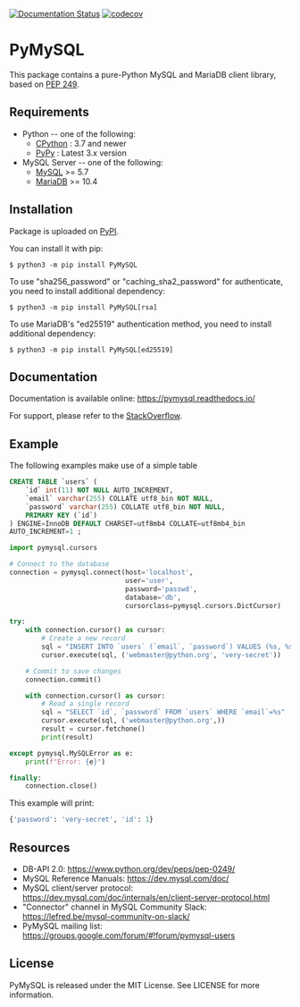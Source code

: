 [![Documentation Status](https://readthedocs.org/projects/pymysql/badge/?version=latest)](https://pymysql.readthedocs.io/)
[![codecov](https://codecov.io/gh/PyMySQL/PyMySQL/branch/main/graph/badge.svg?token=ppEuaNXBW4)](https://codecov.io/gh/PyMySQL/PyMySQL)

# PyMySQL

This package contains a pure-Python MySQL and MariaDB client library, based on [PEP
249](https://www.python.org/dev/peps/pep-0249/).

## Requirements

- Python -- one of the following:
  - [CPython](https://www.python.org/) : 3.7 and newer
  - [PyPy](https://pypy.org/) : Latest 3.x version
- MySQL Server -- one of the following:
  - [MySQL](https://www.mysql.com/) \>= 5.7
  - [MariaDB](https://mariadb.org/) \>= 10.4

## Installation

Package is uploaded on [PyPI](https://pypi.org/project/PyMySQL).

You can install it with pip:

    $ python3 -m pip install PyMySQL

To use "sha256_password" or "caching_sha2_password" for authenticate,
you need to install additional dependency:

    $ python3 -m pip install PyMySQL[rsa]

To use MariaDB's "ed25519" authentication method, you need to install
additional dependency:

    $ python3 -m pip install PyMySQL[ed25519]

## Documentation

Documentation is available online: <https://pymysql.readthedocs.io/>

For support, please refer to the
[StackOverflow](https://stackoverflow.com/questions/tagged/pymysql).

## Example

The following examples make use of a simple table

``` sql
CREATE TABLE `users` (
    `id` int(11) NOT NULL AUTO_INCREMENT,
    `email` varchar(255) COLLATE utf8_bin NOT NULL,
    `password` varchar(255) COLLATE utf8_bin NOT NULL,
    PRIMARY KEY (`id`)
) ENGINE=InnoDB DEFAULT CHARSET=utf8mb4 COLLATE=utf8mb4_bin
AUTO_INCREMENT=1 ;
```

``` python
import pymysql.cursors

# Connect to the database
connection = pymysql.connect(host='localhost',
                             user='user',
                             password='passwd',
                             database='db',
                             cursorclass=pymysql.cursors.DictCursor)

try:
    with connection.cursor() as cursor:
        # Create a new record
        sql = "INSERT INTO `users` (`email`, `password`) VALUES (%s, %s)"
        cursor.execute(sql, ('webmaster@python.org', 'very-secret'))

    # Commit to save changes
    connection.commit()

    with connection.cursor() as cursor:
        # Read a single record
        sql = "SELECT `id`, `password` FROM `users` WHERE `email`=%s"
        cursor.execute(sql, ('webmaster@python.org',))
        result = cursor.fetchone()
        print(result)

except pymysql.MySQLError as e:
    print(f"Error: {e}")

finally:
    connection.close()
```

This example will print:

``` python
{'password': 'very-secret', 'id': 1}
```

## Resources

- DB-API 2.0: <https://www.python.org/dev/peps/pep-0249/>
- MySQL Reference Manuals: <https://dev.mysql.com/doc/>
- MySQL client/server protocol:
  <https://dev.mysql.com/doc/internals/en/client-server-protocol.html>
- "Connector" channel in MySQL Community Slack:
  <https://lefred.be/mysql-community-on-slack/>
- PyMySQL mailing list:
  <https://groups.google.com/forum/#!forum/pymysql-users>

## License

PyMySQL is released under the MIT License. See LICENSE for more
information.
